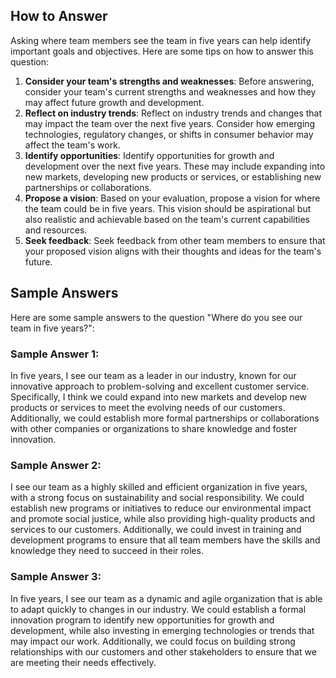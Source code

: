 

How to Answer
-------------

Asking where team members see the team in five years can help identify important goals and objectives. Here are some tips on how to answer this question:

1. **Consider your team's strengths and weaknesses**: Before answering, consider your team's current strengths and weaknesses and how they may affect future growth and development.
2. **Reflect on industry trends**: Reflect on industry trends and changes that may impact the team over the next five years. Consider how emerging technologies, regulatory changes, or shifts in consumer behavior may affect the team's work.
3. **Identify opportunities**: Identify opportunities for growth and development over the next five years. These may include expanding into new markets, developing new products or services, or establishing new partnerships or collaborations.
4. **Propose a vision**: Based on your evaluation, propose a vision for where the team could be in five years. This vision should be aspirational but also realistic and achievable based on the team's current capabilities and resources.
5. **Seek feedback**: Seek feedback from other team members to ensure that your proposed vision aligns with their thoughts and ideas for the team's future.

Sample Answers
--------------

Here are some sample answers to the question "Where do you see our team in five years?":

### Sample Answer 1:

In five years, I see our team as a leader in our industry, known for our innovative approach to problem-solving and excellent customer service. Specifically, I think we could expand into new markets and develop new products or services to meet the evolving needs of our customers. Additionally, we could establish more formal partnerships or collaborations with other companies or organizations to share knowledge and foster innovation.

### Sample Answer 2:

I see our team as a highly skilled and efficient organization in five years, with a strong focus on sustainability and social responsibility. We could establish new programs or initiatives to reduce our environmental impact and promote social justice, while also providing high-quality products and services to our customers. Additionally, we could invest in training and development programs to ensure that all team members have the skills and knowledge they need to succeed in their roles.

### Sample Answer 3:

In five years, I see our team as a dynamic and agile organization that is able to adapt quickly to changes in our industry. We could establish a formal innovation program to identify new opportunities for growth and development, while also investing in emerging technologies or trends that may impact our work. Additionally, we could focus on building strong relationships with our customers and other stakeholders to ensure that we are meeting their needs effectively.
